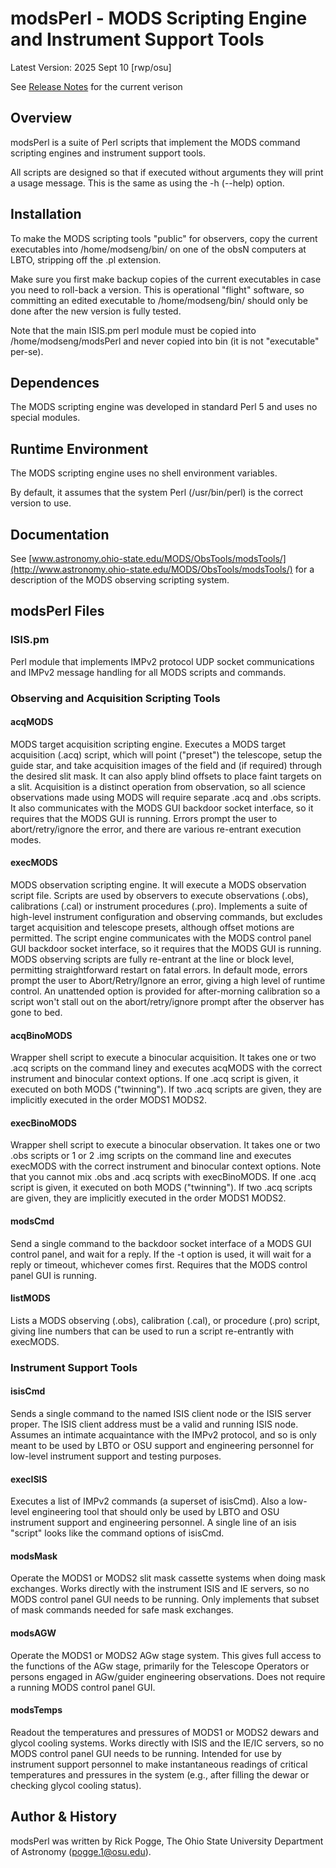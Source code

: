 # modsPerl - MODS Scripting Engine and Instrument Support Tools

Latest Version: 2025 Sept 10 [rwp/osu]

See [Release Notes](release.md) for the current verison

## Overview

modsPerl is a suite of Perl scripts that implement the MODS command
scripting engines and instrument support tools.

All scripts are designed so that if executed without arguments they
will print a usage message.  This is the same as using the -h (--help)
option.

## Installation

To make the MODS scripting tools "public" for observers, copy the
current executables into /home/modseng/bin/ on one of the obsN
computers at LBTO, stripping off the .pl extension.

Make sure you first make backup copies of the current executables in case 
you need to roll-back a version.  This is operational "flight" software, 
so committing an edited executable to /home/modseng/bin/ should only be 
done after the new version is fully tested.

Note that the main ISIS.pm perl module must be copied into
/home/modseng/modsPerl and never copied into bin (it is not
"executable" per-se).


## Dependences

The MODS scripting engine was developed in standard Perl 5 and uses no special modules.


## Runtime Environment

The MODS scripting engine uses no shell environment variables.

By default, it assumes that the system Perl (/usr/bin/perl) is the correct version to use.

## Documentation

See [www.astronomy.ohio-state.edu/MODS/ObsTools/modsTools/](http://www.astronomy.ohio-state.edu/MODS/ObsTools/modsTools/) for a description of the MODS observing scripting system.

## modsPerl Files

### ISIS.pm

Perl module that implements IMPv2 protocol UDP socket communications
and IMPv2 message handling for all MODS scripts and commands.

### Observing and Acquisition Scripting Tools

#### acqMODS

MODS target acquisition scripting engine.  Executes a MODS target
acquisition (.acq) script, which will point ("preset") the telescope,
setup the guide star, and take acquisition images of the field and (if
required) through the desired slit mask.  It can also apply blind
offsets to place faint targets on a slit.  Acquisition is a distinct
operation from observation, so all science observations made using
MODS will require separate .acq and .obs scripts.  It also
communicates with the MODS GUI backdoor socket interface, so it
requires that the MODS GUI is running.  Errors prompt the user to
abort/retry/ignore the error, and there are various re-entrant
execution modes.

#### execMODS 

MODS observation scripting engine.  It will execute a MODS observation
script file.  Scripts are used by observers to execute observations
(.obs), calibrations (.cal) or instrument procedures (.pro).
Implements a suite of high-level instrument configuration and
observing commands, but excludes target acquisition and telescope
presets, although offset motions are permitted.  The script engine
communicates with the MODS control panel GUI backdoor socket
interface, so it requires that the MODS GUI is running.  MODS
observing scripts are fully re-entrant at the line or block level,
permitting straightforward restart on fatal errors.  In default mode,
errors prompt the user to Abort/Retry/Ignore an error, giving a high
level of runtime control. An unattended option is provided for
after-morning calibration so a script won't stall out on the
abort/retry/ignore prompt after the observer has gone to bed.

#### acqBinoMODS

Wrapper shell script to execute a binocular acquisition.  It takes one
or two .acq scripts on the command liney and executes acqMODS with the
correct instrument and binocular context options.  If one .acq script
is given, it executed on both MODS ("twinning").  If two .acq scripts
are given, they are implicitly executed in the order MODS1 MODS2.

#### execBinoMODS

Wrapper shell script to execute a binocular observation.  It takes one
or two .obs scripts or 1 or 2 .img scripts on the command line and
executes execMODS with the correct instrument and binocular context
options.  Note that you cannot mix .obs and .acq scripts with
execBinoMODS.  If one .acq script is given, it executed on both MODS
("twinning").  If two .acq scripts are given, they are implicitly
executed in the order MODS1 MODS2.

#### modsCmd

Send a single command to the backdoor socket interface of a MODS GUI
control panel, and wait for a reply.  If the -t option is used, it
will wait for a reply or timeout, whichever comes first.  Requires
that the MODS control panel GUI is running.

#### listMODS

Lists a MODS observing (.obs), calibration (.cal), or procedure (.pro)
script, giving line numbers that can be used to run a script
re-entrantly with execMODS.

### Instrument Support Tools

#### isisCmd

Sends a single command to the named ISIS client node or the ISIS
server proper.  The ISIS client address must be a valid and running
ISIS node.  Assumes an intimate acquaintance with the IMPv2 protocol,
and so is only meant to be used by LBTO or OSU support and engineering
personnel for low-level instrument support and testing purposes.

#### execISIS

Executes a list of IMPv2 commands (a superset of isisCmd).  Also a
low-level engineering tool that should only be used by LBTO and OSU
instrument support and engineering personnel. A single line of an isis
"script" looks like the command options of isisCmd.

#### modsMask

Operate the MODS1 or MODS2 slit mask cassette systems when doing mask
exchanges.  Works directly with the instrument ISIS and IE servers, so
no MODS control panel GUI needs to be running.  Only implements that
subset of mask commands needed for safe mask exchanges.

#### modsAGW

Operate the MODS1 or MODS2 AGw stage system. This gives full access to
the functions of the AGw stage, primarily for the Telescope Operators
or persons engaged in AGw/guider engineering observations.  Does not
require a running MODS control panel GUI.

#### modsTemps

Readout the temperatures and pressures of MODS1 or MODS2 dewars and
glycol cooling systems.  Works directly with ISIS and the IE/IC
servers, so no MODS control panel GUI needs to be running.  Intended
for use by instrument support personnel to make instantaneous readings
of critical temperatures and pressures in the system (e.g., after
filling the dewar or checking glycol cooling status).


## Author & History

modsPerl was written by Rick Pogge, The Ohio State University
Department of Astronomy (pogge.1@osu.edu).
